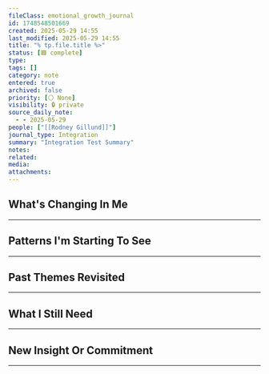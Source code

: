 ```yaml
---
fileClass: emotional_growth_journal
id: 1748548501669
created: 2025-05-29 14:55
last_modified: 2025-05-29 14:55
title: "% tp.file.title %>"
status: [🟩 complete]
type: 
tags: []
category: note
entered: true
archived: false
priority: [⚪ None]
visibility: 🔒 private
source_daily_note:
  - - 2025-05-29
people: ["[[Rodney Gillund]]"]
journal_type: Integration
summary: "Integration Test Summary"
notes: 
related: 
media: 
attachments:
---
```


## What's Changing In Me
---

## Patterns I'm Starting To See
---

## Past Themes Revisited
---

## What I Still Need
---

## New Insight Or Commitment
---